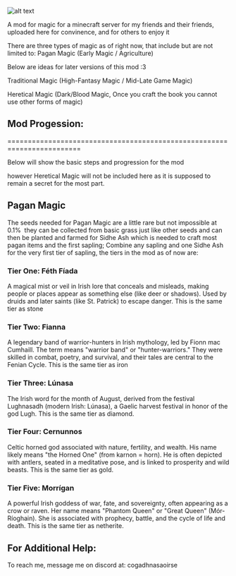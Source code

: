 ![alt text](https://github.com/saoirse-ig/TDC/blob/master/src/main/resources/assets/saoirsemod/TDC_Banner.png.png "The Dark Carnival")


A mod for magic for a minecraft server for my friends and their friends, uploaded here for convinence, and for others to enjoy it

There are three types of magic as of right now, that include but are not limited to:
Pagan Magic (Early Magic / Agriculture)



Below are ideas for later versions of this mod :3

Traditional Magic (High-Fantasy Magic / Mid-Late Game Magic)

Heretical Magic (Dark/Blood Magic, Once you craft the book you cannot use other forms of magic)



## Mod Progession:


========================================================================



Below will show the basic steps and progression for the mod


however Heretical Magic will not be included here as it is supposed to
remain a secret for the most part.


## Pagan Magic


The seeds needed for Pagan Magic are a little rare but not impossible at 0.1% 
they can be collected from basic grass just like other seeds and can then be planted
and farmed for Sidhe Ash which is needed to craft most pagan items and the first sapling; Combine any sapling and one Sidhe Ash for the very first tier of sapling, the tiers in the mod as of now are:



### Tier One: Féth Fíada

A magical mist or veil in Irish lore that conceals and misleads, making people or places appear as something else (like deer or shadows). Used by druids and later saints (like St. Patrick) to escape danger. This is the same tier as stone




### Tier Two: Fianna

A legendary band of warrior-hunters in Irish mythology, led by Fionn mac Cumhaill. The term means "warrior band" or "hunter-warriors." They were skilled in combat, poetry, and survival, and their tales are central to the Fenian Cycle. This is the same tier as iron




### Tier Three: Lúnasa

The Irish word for the month of August, derived from the festival Lughnasadh (modern Irish: Lúnasa), a Gaelic harvest festival in honor of the god Lugh. This is the same tier as diamond.




### Tier Four: Cernunnos

Celtic horned god associated with nature, fertility, and wealth. His name likely means "the Horned One" (from karnon = horn). He is often depicted with antlers, seated in a meditative pose, and is linked to prosperity and wild beasts. This is the same tier as gold.





### Tier Five: Morrígan

A powerful Irish goddess of war, fate, and sovereignty, often appearing as a crow or raven. Her name means "Phantom Queen" or "Great Queen" (Mór-Ríoghain). She is associated with prophecy, battle, and the cycle of life and death. This is the same tier as netherite.





## For Additional Help:

To reach me, message me on discord at: cogadhnasaoirse
